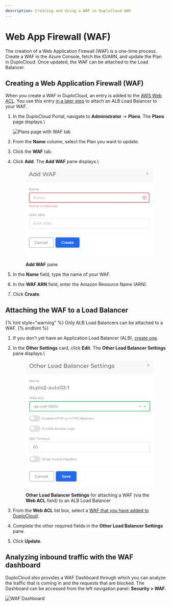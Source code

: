 ```yaml
---
description: Creating and Using a WAF in DuploCloud AWS
---
```


# Web App Firewall (WAF)

The creation of a Web Application Firewall (WAF) is a one-time process. Create a WAF in the Azure Console, fetch the ID/ARN, and update the Plan in DuploCloud. Once updated, the WAF can be attached to the Load Balancer.&#x20;

## Creating a Web Application Firewall (WAF)

When you create a WAF in DuploCloud, an entry is added to the [AWS Web ACL](https://docs.aws.amazon.com/waf/latest/developerguide/web-acl.html). You use this entry [in a later step](web-application-firewall-waf.md#attaching-the-waf-to-a-load-balancer) to attach an ALB Load Balancer to your WAF.

1.  In the DuploCloud Portal, navigate to **Administrator** -> **Plans**. The **Plans** page displays.\


    <div align="left">

    <img src="https://duplocloud.com/wp-content/uploads/2021/11/plan-waf.png" alt="Plans page with WAF tab">

    </div>


2. From the **Name** column, select the Plan you want to update.
3. Click the **WAF** tab.
4.  Click **Add**. The **Add WAF** pane displays.\


    <div align="left">

    <figure><img src="../../.gitbook/assets/Azure_WAF (1).png" alt=""><figcaption><p><strong>Add WAF</strong> pane</p></figcaption></figure>

    </div>


5. In the **Name** field, type the name of your WAF.
6. In the **WAF ARN** field, enter the Amazon Resource Name (ARN).
7. Click **Create**.

## Attaching the WAF to a Load Balancer

{% hint style="warning" %}
Only ALB Load Balancers can be attached to a WAF.
{% endhint %}

1. If you don't yet have an Application Load Balancer (ALB), [create one](load-balancers/#adding-a-load-balancer).
2.  In the **Other Settings** card, click **Edit**. The **Other Load Balancer Settings** pane displays.\


    <figure><img src="../../.gitbook/assets/AWS_LB_WAF_Attach.png" alt=""><figcaption><p><strong>Other Load Balancer Settings</strong> for attaching a WAF (via the <strong>Web ACL</strong> field) to an ALB Load Balancer<br></p></figcaption></figure>
3. From the **Web ACL** list box, select a [WAF that you have added to DuploCloud](web-application-firewall-waf.md#creating-a-web-application-firewall-waf).&#x20;
4. Complete the other required fields in the **Other Load Balancer Settings** pane.
5. Click **Update**.

## Analyzing inbound traffic with the WAF dashboard <a href="#1-toc-title" id="1-toc-title"></a>

DuploCloud also provides a WAF Dashboard through which you can analyze the traffic that is coming in and the requests that are blocked. The Dashboard can be accessed from the left navigation panel: **Security > WAF**.

![WAF Dashboard](<../../.gitbook/assets/waf (1).png>)
